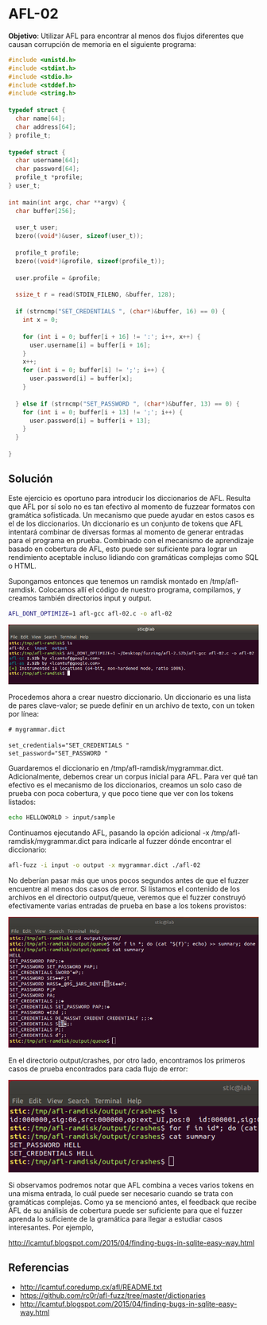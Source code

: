 # AFL-02

**Objetivo**: Utilizar AFL para encontrar al menos dos flujos diferentes que causan corrupción de memoria en el siguiente programa:

```c
#include <unistd.h>
#include <stdint.h>
#include <stdio.h>
#include <stddef.h>
#include <string.h>

typedef struct {
  char name[64];
  char address[64];
} profile_t;

typedef struct {
  char username[64];
  char password[64];
  profile_t *profile;
} user_t;

int main(int argc, char **argv) {
  char buffer[256];

  user_t user;
  bzero((void*)&user, sizeof(user_t));

  profile_t profile;
  bzero((void*)&profile, sizeof(profile_t));

  user.profile = &profile;

  ssize_t r = read(STDIN_FILENO, &buffer, 128);

  if (strncmp("SET_CREDENTIALS ", (char*)&buffer, 16) == 0) {
    int x = 0;

    for (int i = 0; buffer[i + 16] != ':'; i++, x++) {
      user.username[i] = buffer[i + 16];
    }
    x++;
    for (int i = 0; buffer[i] != ';'; i++) {
      user.password[i] = buffer[x];
    }
    
  } else if (strncmp("SET_PASSWORD ", (char*)&buffer, 13) == 0) {
    for (int i = 0; buffer[i + 13] != ';'; i++) {
      user.password[i] = buffer[i + 13];
    }
  }
  
}
```



## Solución

Este ejercicio es oportuno para introducir los diccionarios de AFL. Resulta que AFL por sí solo no es tan efectivo al momento de fuzzear formatos con gramática sofisticada. Un mecanismo que puede ayudar en estos casos es el de los diccionarios. Un diccionario es un conjunto de tokens que AFL intentará combinar de diversas formas al momento de generar entradas para el programa en prueba. Combinado con el mecanismo de aprendizaje basado en cobertura de AFL, esto puede ser suficiente para lograr un rendimiento aceptable incluso lidiando con gramáticas complejas como SQL o HTML.



Supongamos entonces que tenemos un ramdisk montado en /tmp/afl-ramdisk. Colocamos allí el código de nuestro programa, compilamos, y creamos también directorios input y output.

```bash
AFL_DONT_OPTIMIZE=1 afl-gcc afl-02.c -o afl-02
```

![compile](img/compile.png)

Procedemos ahora a crear nuestro diccionario. Un diccionario es una lista de pares clave-valor; se puede definir en un archivo de texto, con un token por línea:

```
# mygrammar.dict

set_credentials="SET_CREDENTIALS "
set_password="SET_PASSWORD "
```

Guardaremos el diccionario en /tmp/afl-ramdisk/mygrammar.dict. Adicionalmente, debemos crear un corpus inicial para AFL. Para ver qué tan efectivo es el mecanismo de los diccionarios, creamos un solo caso de prueba con poca cobertura, y que poco tiene que ver con los tokens listados:

```bash
echo HELLOWORLD > input/sample
```



Continuamos ejecutando AFL, pasando la opción adicional -x /tmp/afl-ramdisk/mygrammar.dict para indicarle al fuzzer dónde encontrar el diccionario:

```bash
afl-fuzz -i input -o output -x mygrammar.dict ./afl-02
```



No deberían pasar más que unos pocos segundos antes de que el fuzzer encuentre al menos dos casos de error. Si listamos el contenido de los archivos en el directorio output/queue, veremos que el fuzzer construyó efectivamente varias entradas de prueba en base a los tokens provistos:

![summary](img/summary.png)



En el directorio output/crashes, por otro lado, encontramos los primeros casos de prueba encontrados para cada flujo de error:

![summary-crashes](img/summary-crashes.png)



Si observamos podremos notar que AFL combina a veces varios tokens en una misma entrada, lo cuál puede ser necesario cuando se trata con gramáticas complejas. Como ya se mencionó antes, el feedback que recibe AFL de su análisis de cobertura puede ser suficiente para que el fuzzer aprenda lo suficiente de la gramática para llegar a estudiar casos interesantes. Por ejemplo,

http://lcamtuf.blogspot.com/2015/04/finding-bugs-in-sqlite-easy-way.html



## Referencias

* http://lcamtuf.coredump.cx/afl/README.txt
* https://github.com/rc0r/afl-fuzz/tree/master/dictionaries
* http://lcamtuf.blogspot.com/2015/04/finding-bugs-in-sqlite-easy-way.html

